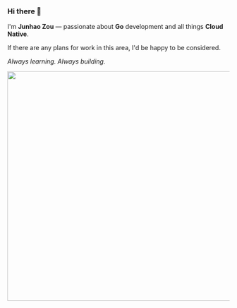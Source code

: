 ### Hi there 👋

I'm **Junhao Zou** — passionate about **Go** development and all things **Cloud Native**.

If there are any plans for work in this area, I'd be happy to be considered.

_Always learning. Always building._

<img src="https://github.com/user-attachments/assets/ea93572c-6c05-4751-bde7-35a58fe083f1" width="520px" />
